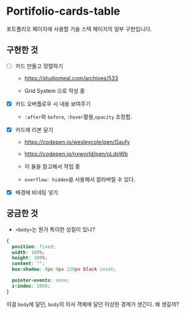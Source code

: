 # Portifolio-cards-table

포트폴리오 페이지에 사용할 기술 스택 페이지의 일부 구현입니다.

## 구현한 것

- [ ] 카드 만들고 정렬하기

  - <https://studiomeal.com/archives/533>

  - Grid System 으로 작성 중

- [x] 카드 오버플로우 시 내용 보여주기

  - `:after`와 `before`, `:hover`활용,`opacity` 조정함.

- [X] 카드에 리본 달기

  - <https://codepen.io/wesleycole/pen/Gaufy>

  - <https://codepen.io/nxworld/pen/oLdoWb>

  - 이 둘을 참고해서 작업 중

  - `overflow: hidden`을 사용해서 잘라버릴 수 있다.

- [x] 배경에 비네팅 넣기

## 궁금한 것

- `<body>`는 뭔가 특이한 성질이 있나?

```CSS
{
  position: fixed;
  width: 100%;
  height: 100%;
  content: "";
  box-shadow: 0px 0px 220px black inset;

  pointer-events: none;
  z-index: 1000;
}
```

이걸 `body`에 달던, `body`의 의사 객체에 달던 이상한 경계가 생긴다. 왜 생길까?
